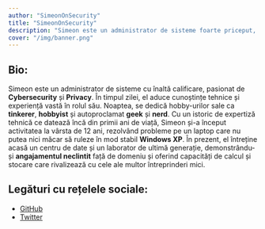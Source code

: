 ```yaml
---
author: "SimeonOnSecurity"
title: "SimeonOnSecurity"
description: "Simeon este un administrator de sisteme foarte priceput, pasionat de securitatea cibernetică și de confidențialitate. În timpul zilei, Simeon aduce cunoștințe și experiență tehnică vastă în rolul său. Noaptea, se dedică hobby-urilor sale de tinichigiu, pasionat și autoproclamat tocilar și tocilar. Cu un istoric de expertiză tehnică ce datează încă din primii ani de viață, Simeon a început la vârsta de 12 ani să rezolve și să rezolve probleme pe un laptop care nu putea nici măcar să ruleze Windows XP în mod stabil. În prezent, el întreține acasă un centru de date și un laborator de ultimă generație, demonstrându-și angajamentul de nezdruncinat față de domeniu și oferind capacități de calcul și stocare care rivalizează cu cele ale multor întreprinderi mici."
cover: "/img/banner.png"
---
```


## Bio:
Simeon este un administrator de sisteme cu înaltă calificare, pasionat de **Cybersecurity** și **Privacy**. În timpul zilei, el aduce cunoștințe tehnice și experiență vastă în rolul său. Noaptea, se dedică hobby-urilor sale ca **tinkerer**, **hobbyist** și autoproclamat **geek** și **nerd**. Cu un istoric de expertiză tehnică ce datează încă din primii ani de viață, Simeon și-a început activitatea la vârsta de 12 ani, rezolvând probleme pe un laptop care nu putea nici măcar să ruleze în mod stabil **Windows XP**. În prezent, el întreține acasă un centru de date și un laborator de ultimă generație, demonstrându-și **angajamentul neclintit** față de domeniu și oferind capacități de calcul și stocare care rivalizează cu cele ale multor întreprinderi mici.

## Legături cu rețelele sociale:
- [GitHub](https://github.com/simeononsecurity)
- [Twitter](https://twitter.com/SimeonSecurity)